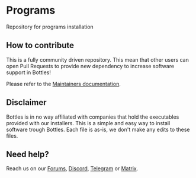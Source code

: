 # Programs
Repository for programs installation


## How to contribute
This is a fully community driven repository. This mean that other users can open Pull Requests to provide new dependency to increase software support in Bottles!

Please refer to the [Maintainers documentation](https://maintainers.usebottles.com/).


## Disclaimer
Bottles is in no way affiliated with companies that hold the executables provided with our installers. This is a simple and easy way to install software trough Bottles. Each file is as-is, we don't make any edits to these files.


## Need help?
Reach us on our [Forums](https://forum.usebottles.com/), [Discord](https://discord.gg/9WjA5e7x), [Telegram](https://t.me/usebottles) or [Matrix](https://matrix.to/#/%23UseBottles:matrix.org).

